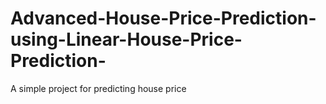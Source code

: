 # Advanced-House-Price-Prediction-using-Linear-House-Price-Prediction-
A simple project for predicting house price 
